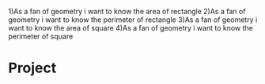 1)As a fan of geometry i want to know the area of rectangle
2)As a fan of geometry i want to know the perimeter of rectangle
3)As a fan of geometry i want to know the area of square
4)As a fan of geometry i want to know the perimeter of square
# Project
